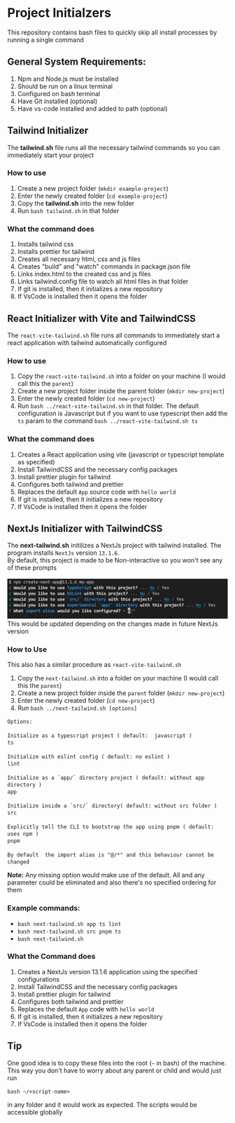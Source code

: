# Project Initialzers

This repository contains bash files to quickly skip all install processes by running a single command

## General System Requirements:

1. Npm and Node.js must be installed
2. Should be run on a linux terminal
3. Configured on bash terminal
4. Have Git installed (optional)
5. Have vs-code installed and added to path (optional)

## Tailwind Initializer

The **tailwind.sh** file runs all the necessary tailwind commands so you can immediately start your project

### How to use

1. Create a new project folder (`mkdir example-project`)
2. Enter the newly created folder (`cd example-project`)
3. Copy the **tailwind.sh** into the new folder
4. Run `bash tailwind.sh` in that folder

### What the command does

1. Installs tailwind css
2. Installs prettier for tailwind
3. Creates all necessary html, css and js files
4. Creates "build" and "watch" commands in package.json file
5. Links index.html to the created css and js files
6. Links tailwind.config file to watch all html files in that folder
7. If git is installed, then it initializes a new repository
8. If VsCode is installed then it opens the folder

## React Initializer with Vite and TailwindCSS

The `react-vite-tailwind.sh` file runs all commands to immediately start a react application with tailwind automatically configured

### How to use

1. Copy the `react-vite-tailwind.sh` into a folder on your machine (I would call this the `parent`)
2. Create a new project folder inside the parent folder (`mkdir new-project`)
3. Enter the newly created folder (`cd new-project`)
4. Run `bash ../react-vite-tailwind.sh` in that folder.
   The default configuration is Javascript but if you want to use typescript then add the `ts` param to the command
   `bash ../react-vite-tailwind.sh ts`

### What the command does

1. Creates a React application using vite (javascript or typescript template as specified)
2. Install TailwindCSS and the necessary config packages
3. Install prettier plugin for tailwind
4. Configures both tailwind and prettier
5. Replaces the default `App` source code with `hello world`
6. If git is installed, then it initializes a new repository
7. If VsCode is installed then it opens the folder

## NextJs Initializer with TailwindCSS

The **next-tailwind.sh** initilizes a NextJs project with tailwind installed. The program installs `NextJs` version `13.1.6`. <!-- This is because it has been designed to work properly to by-pass the CLI prompts of this version.--> <br/> By default, this project is made to be Non-interactive so you won't see any of these prompts <br><br>
<img src="./next-prompt.png" alt="Next 13.1.6 CLI Prompt"/>
This would be updated depending on the changes made in future NextJs version

### How to Use

This also has a similar procedure as `react-vite-tailwind.sh`

1. Copy the `next-tailwind.sh` into a folder on your machine (I would call this the `parent`)
2. Create a new project folder inside the `parent` folder (`mkdir new-project`)
3. Enter the newly created folder (`cd new-project`)
4. Run `bash ../next-tailwind.sh [options]`

```
Options:

Initialize as a typescript project ( default:  javascript )
ts

Initialize with eslint config ( default: no eslint )
lint

Initialize as a `app/` directory project ( default: without app directory )
app

Initialize inside a `src/` directory( default: without src folder )
src

Explicitly tell the CLI to bootstrap the app using pnpm ( default: uses npm )
pnpm

By default  the import alias is "@/*" and this behaviour cannot be changed
```

**Note:** Any missing option would make use of the default. All and any parameter could be eliminated and also there's no specified ordering for them

### Example commands:

- `bash next-tailwind.sh app ts lint`
- `bash next-tailwind.sh src pnpm ts`
- `bash next-tailwind.sh `

### What the Command does

1. Creates a NextJs version 13.1.6 application using the specified configurations
2. Install TailwindCSS and the necessary config packages
3. Install prettier plugin for tailwind
4. Configures both tailwind and prettier
5. Replaces the default `App` code with `hello world`
6. If git is installed, then it initializes a new repository
7. If VsCode is installed then it opens the folder

## Tip

One good idea is to copy these files into the root (`~` in bash) of the machine. This way you don't have to worry about any parent or child and would just run

```
bash ~/<script-name>
```

in any folder and it would work as expected. The scripts would be accessible globally
